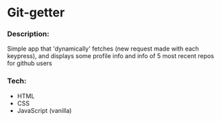 # Git-getter

### Description:
<p>Simple app that 'dynamically' fetches (new request made with each keypress), and displays some profile info and info of 5 most recent repos for github users

### Tech:
- HTML
- CSS
- JavaScript (vanilla)
